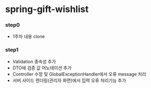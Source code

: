 # spring-gift-wishlist

### step0

- 1주차 내용 clone

### step1

- Validation 종속성 추가
- DTO에 검증 값 어노테이션 추가
- Controller 수정 및 GlobalExceptionHandler에서 오류 message 처리
- 서버 사이드 렌더링(관리자 화면)에서 입력 오류 처리기능 추가

